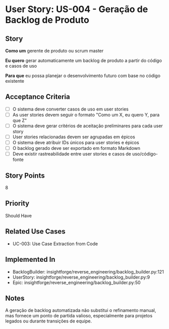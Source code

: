 # User Story: US-004 - Geração de Backlog de Produto

## Story

**Como um** gerente de produto ou scrum master

**Eu quero** gerar automaticamente um backlog de produto a partir do código e casos de uso

**Para que** eu possa planejar o desenvolvimento futuro com base no código existente

## Acceptance Criteria

- [ ] O sistema deve converter casos de uso em user stories
- [ ] As user stories devem seguir o formato "Como um X, eu quero Y, para que Z"
- [ ] O sistema deve gerar critérios de aceitação preliminares para cada user story
- [ ] User stories relacionadas devem ser agrupadas em épicos
- [ ] O sistema deve atribuir IDs únicos para user stories e épicos
- [ ] O backlog gerado deve ser exportado em formato Markdown
- [ ] Deve existir rastreabilidade entre user stories e casos de uso/código-fonte

## Story Points

8

## Priority

Should Have

## Related Use Cases

- UC-003: Use Case Extraction from Code

## Implemented In

- BacklogBuilder: insightforge/reverse_engineering/backlog_builder.py:121
- UserStory: insightforge/reverse_engineering/backlog_builder.py:9
- Epic: insightforge/reverse_engineering/backlog_builder.py:50

## Notes

A geração de backlog automatizada não substitui o refinamento manual, mas fornece um ponto de partida valioso, especialmente para projetos legados ou durante transições de equipe.